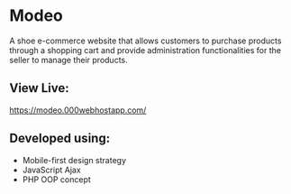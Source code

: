 # Modeo
A shoe e-commerce website that allows customers to purchase products through a shopping cart and provide administration functionalities for the seller to manage their products.

## View Live:
https://modeo.000webhostapp.com/
 
## Developed using: 
- Mobile-first design strategy
- JavaScript Ajax
- PHP OOP concept
